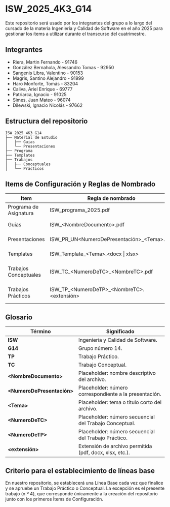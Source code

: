 # ISW_2025_4K3_G14
Este repositorio será usado por los integrantes del grupo a lo largo del cursado de la materia Ingeniería y Calidad de Software en el año 2025 para gestionar los ítems a utilizar durante el transcurso del cuatrimestre.

## Integrantes
- Riera, Martin Fernando - 91746
- ⁠González Bernahola, Alessandro Tomas - 92950
- ⁠Sangenis Libra, Valentino - 90153
- ⁠Magris, Santino Alejandro - 91999
- ⁠Haro Monforte, Tomás - 83204
- Caliva, Ariel Enrique - 69777
- ⁠Patriarca, Ignacio - 91025
- Simes, Juan Mateo - 96074
- Dilewski, Ignacio Nicolás - 97662

## Estructura del repositorio

```
ISW_2025_4K3_G14
├── Material de Estudio
│   ├── Guias 
│   └── Presentaciones
├── Programa
├── Templates
├── Trabajos
│   ├── Conceptuales
│   └── Prácticos
```

## Items de Configuración y Reglas de Nombrado

| Item        | Regla de nombrado                        | Tipo            | Ubicacion|
|-------------|------------------------------------------|-----------------|----------|
| Programa de Asignatura | ISW_programa_2025.pdf         | Documento       | ISW_2025_4K3_G14\Programa\
| Guias          | ISW_\<NombreDocumento\>.pdf                | Recurso de estudio       |ISW_2025_4K3_G14\Material de estudio\Guias\
| Presentaciones | ISW_PR_UN\<NumeroDePresentación\>_\<Tema\>.pdf       | Recurso de estudio | ISW_2025_4K3_G14\Material de estudio\Presentaciones\
| Templates      | ISW_Template_\<Tema\>.\<docx \| xlsx\> | Recurso de estudio |  ISW_2025_4K3_G14\Templates\
| Trabajos Conceptuales   | ISW_TC_\<NumeroDeTC\>_\<NombreTC\>.pdf   | Recurso de realizacion propia|  ISW_2025_4K3_G14\Trabajos\Conceptuales\
| Trabajos Prácticos  | ISW_TP_\<NumeroDeTP\>_\<NombreTC\>.\<extensión\>      | Recurso de realizacion propia         |  ISW_2025_4K3_G14\Trabajos\Prácticos\

## Glosario 
| Término                           | Significado                                                                                            |
| --------------------------------- | ------------------------------------------------------------------------------------------------------ |
| **ISW**                           | Ingeniería y Calidad de Software.                                                                      |
| **G14**                           | Grupo número 14.                                                                                       |
| **TP**                            | Trabajo Práctico.                                                                                      |
| **TC**                            | Trabajo Conceptual.                                                                                    |
| **\<NombreDocumento>**            | Placeholder: nombre descriptivo del archivo.                                                           |
| **\<NumeroDePresentación>**       | Placeholder: número correspondiente a la presentación.                                                 |
| **\<Tema>**                       | Placeholder: tema o título corto del archivo.                                                          |
| **\<NumeroDeTC>**                 | Placeholder: número secuencial del Trabajo Conceptual.                                                 |
| **\<NumeroDeTP>**                 | Placeholder: número secuencial del Trabajo Práctico.                                                   |
| **\<extensión>**                  | Extensión de archivo permitida (pdf, docx, xlsx, etc.).                                                |




## Criterio para el establecimiento de líneas base
En nuestro repositorio, se establecerá una Línea Base cada vez que finalice y se apruebe un Trabajo Práctico o Conceptual. La excepción es el presente trabajo (n.º 4), que corresponde únicamente a la creación del repositorio junto con los primeros Ítems de Configuración.
